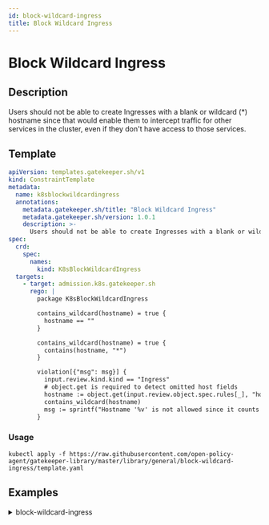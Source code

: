 ```yaml
---
id: block-wildcard-ingress
title: Block Wildcard Ingress
---
```


# Block Wildcard Ingress

## Description
Users should not be able to create Ingresses with a blank or wildcard (*) hostname since that would enable them to intercept traffic for other services in the cluster, even if they don't have access to those services.

## Template
```yaml
apiVersion: templates.gatekeeper.sh/v1
kind: ConstraintTemplate
metadata:
  name: k8sblockwildcardingress
  annotations:
    metadata.gatekeeper.sh/title: "Block Wildcard Ingress"
    metadata.gatekeeper.sh/version: 1.0.1
    description: >-
      Users should not be able to create Ingresses with a blank or wildcard (*) hostname since that would enable them to intercept traffic for other services in the cluster, even if they don't have access to those services.
spec:
  crd:
    spec:
      names:
        kind: K8sBlockWildcardIngress
  targets:
    - target: admission.k8s.gatekeeper.sh
      rego: |
        package K8sBlockWildcardIngress

        contains_wildcard(hostname) = true {
          hostname == ""
        }

        contains_wildcard(hostname) = true {
          contains(hostname, "*")
        }

        violation[{"msg": msg}] {
          input.review.kind.kind == "Ingress"
          # object.get is required to detect omitted host fields
          hostname := object.get(input.review.object.spec.rules[_], "host", "")
          contains_wildcard(hostname)
          msg := sprintf("Hostname '%v' is not allowed since it counts as a wildcard, which can be used to intercept traffic from other applications.", [hostname])
        }

```

### Usage
```shell
kubectl apply -f https://raw.githubusercontent.com/open-policy-agent/gatekeeper-library/master/library/general/block-wildcard-ingress/template.yaml
```
## Examples
<details>
<summary>block-wildcard-ingress</summary>

<details>
<summary>constraint</summary>

```yaml
apiVersion: constraints.gatekeeper.sh/v1beta1
kind: K8sBlockWildcardIngress
metadata:
  name: block-wildcard-ingress
spec:
  match:
    kinds:
      - apiGroups: ["extensions", "networking.k8s.io"]
        kinds: ["Ingress"]

```

Usage

```shell
kubectl apply -f https://raw.githubusercontent.com/open-policy-agent/gatekeeper-library/master/library/general/block-wildcard-ingress/samples/block-wildcard-ingress/constraint.yaml
```

</details>

<details>
<summary>example-allowed</summary>

```yaml
apiVersion: networking.k8s.io/v1
kind: Ingress
metadata:
  name: non-wildcard-ingress
spec:
  rules:
  - host: 'myservice.example.com'
    http:
      paths:
      - pathType: Prefix
        path: "/"
        backend:
          service:
            name: example
            port:
              number: 80

```

Usage

```shell
kubectl apply -f https://raw.githubusercontent.com/open-policy-agent/gatekeeper-library/master/library/general/block-wildcard-ingress/samples/block-wildcard-ingress/example_allowed.yaml
```

</details>
<details>
<summary>blank-host</summary>

```yaml
apiVersion: networking.k8s.io/v1
kind: Ingress
metadata:
  name: wildcard-ingress
spec:
  rules:
  - host: ''
    http:
      paths:
      - pathType: Prefix
        path: "/"
        backend:
          service:
            name: example
            port:
              number: 80

```

Usage

```shell
kubectl apply -f https://raw.githubusercontent.com/open-policy-agent/gatekeeper-library/master/library/general/block-wildcard-ingress/samples/block-wildcard-ingress/disallowed/blank_host.yaml
```

</details>
<details>
<summary>host-omitted</summary>

```yaml
apiVersion: networking.k8s.io/v1
kind: Ingress
metadata:
  name: wildcard-ingress
spec:
  rules:
  # Omitted host field counts as a wildcard too
  - http:
      paths:
      - pathType: Prefix
        path: "/"
        backend:
          service:
            name: example
            port:
              number: 80

```

Usage

```shell
kubectl apply -f https://raw.githubusercontent.com/open-policy-agent/gatekeeper-library/master/library/general/block-wildcard-ingress/samples/block-wildcard-ingress/disallowed/host_omitted.yaml
```

</details>
<details>
<summary>wildcard-host</summary>

```yaml
apiVersion: networking.k8s.io/v1
kind: Ingress
metadata:
  name: wildcard-ingress
spec:
  rules:
  - host: '*.example.com'
    http:
      paths:
      - pathType: Prefix
        path: "/"
        backend:
          service:
            name: example
            port:
              number: 80
  # Extra test to ensure the rule still detects invalid hosts in files containing valid hosts
  - host: 'valid.example.com'
    http:
      paths:
      - pathType: Prefix
        path: "/"
        backend:
          service:
            name: example
            port:
              number: 80

```

Usage

```shell
kubectl apply -f https://raw.githubusercontent.com/open-policy-agent/gatekeeper-library/master/library/general/block-wildcard-ingress/samples/block-wildcard-ingress/disallowed/wildcard_host.yaml
```

</details>


</details>